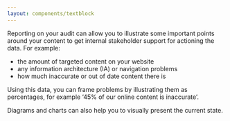 ```yaml
---
layout: components/textblock
---
```


Reporting on your audit can allow you to illustrate some important points around your content to get internal stakeholder support for actioning the data. For example:
- the amount of targeted content on your website
- any information architecture (IA) or navigation problems
- how much inaccurate or out of date content there is

Using this data, you can frame problems by illustrating them as percentages, for example ‘45% of our online content is inaccurate’.

Diagrams and charts can also help you to visually present the current state.
